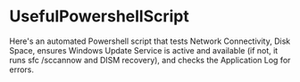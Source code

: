 # UsefulPowershellScript
Here's an automated Powershell script that tests Network Connectivity, Disk Space, ensures Windows Update Service is active and available (if not, it runs sfc /sccannow and DISM recovery), and checks the Application Log for errors.
